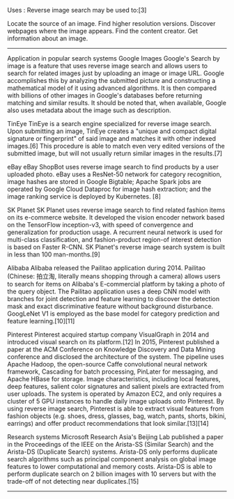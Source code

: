 Uses :
Reverse image search may be used to:[3]

Locate the source of an image.
Find higher resolution versions.
Discover webpages where the image appears.
Find the content creator.
Get information about an image.

-----------------------------------------------------------------------------------------------------------------------------

Application in popular search systems
Google Images
Google's Search by image is a feature that uses reverse image search and allows users to search for related images just by uploading an image or image URL. Google accomplishes this by analyzing the submitted picture and constructing a mathematical model of it using advanced algorithms. It is then compared with billions of other images in Google's databases before returning matching and similar results. It should be noted that, when available, Google also uses metadata about the image such as description.

TinEye
TinEye is a search engine specialized for reverse image search. Upon submitting an image, TinEye creates a "unique and compact digital signature or fingerprint" of said image and matches it with other indexed images.[6] This procedure is able to match even very edited versions of the submitted image, but will not usually return similar images in the results.[7]

eBay
eBay ShopBot uses reverse image search to find products by a user uploaded photo. eBay uses a ResNet-50 network for category recognition, image hashes are stored in Google Bigtable; Apache Spark jobs are operated by Google Cloud Dataproc for image hash extraction; and the image ranking service is deployed by Kubernetes. [8]

SK Planet
SK Planet uses reverse image search to find related fashion items on its e-commerce website. It developed the vision encoder network based on the TensorFlow inception-v3, with speed of convergence and generalization for production usage. A recurrent neural network is used for multi-class classification, and fashion-product region-of interest detection is based on Faster R-CNN. SK Planet's reverse image search system is built in less than 100 man-months.[9]

Alibaba
Alibaba released the Pailitao application during 2014. Pailitao (Chinese: 拍立淘, literally means shopping through a camera) allows users to search for items on Alibaba's E-commercial platform by taking a photo of the query object. The Pailitao application uses a deep CNN model with branches for joint detection and feature learning to discover the detection mask and exact discriminative feature without background disturbance. GoogLeNet V1 is employed as the base model for category prediction and feature learning.[10][11]

Pinterest
Pinterest acquired startup company VisualGraph in 2014 and introduced visual search on its platform.[12] In 2015, Pinterest published a paper at the ACM Conference on Knowledge Discovery and Data Mining conference and disclosed the architecture of the system. The pipeline uses Apache Hadoop, the open-source Caffe convolutional neural network framework, Cascading for batch processing, PinLater for messaging, and Apache HBase for storage. Image characteristics, including local features, deep features, salient color signatures and salient pixels are extracted from user uploads. The system is operated by Amazon EC2, and only requires a cluster of 5 GPU instances to handle daily image uploads onto Pinterest. By using reverse image search, Pinterest is able to extract visual features from fashion objects (e.g. shoes, dress, glasses, bag, watch, pants, shorts, bikini, earrings) and offer product recommendations that look similar.[13][14]

Research systems
Microsoft Research Asia's Beijing Lab published a paper in the Proceedings of the IEEE on the Arista-SS (Similar Search) and the Arista-DS (Duplicate Search) systems. Arista-DS only performs duplicate search algorithms such as principal component analysis on global image features to lower computational and memory costs. Arista-DS is able to perform duplicate search on 2 billion images with 10 servers but with the trade-off of not detecting near duplicates.[15]

-----------------------------------------------------------------------------------------------------------------------------

